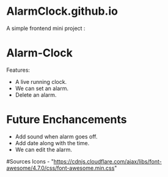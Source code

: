 # AlarmClock.github.io

A simple frontend mini project :

# Alarm-Clock

Features:
- A live running clock.
- We can set an alarm.
- Delete an alarm.

# Future Enchancements
- Add sound when alarm goes off.
- Add date along with the time.
- We can edit the alarm.

  
#Sources
Icons - "https://cdnjs.cloudflare.com/ajax/libs/font-awesome/4.7.0/css/font-awesome.min.css"
